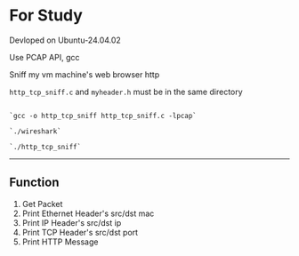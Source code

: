 # For Study

Devloped on Ubuntu-24.04.02

Use PCAP API, gcc

Sniff my vm machine's web browser http

`http_tcp_sniff.c` and `myheader.h` must be in the same directory


```

`gcc -o http_tcp_sniff http_tcp_sniff.c -lpcap`

`./wireshark`

`./http_tcp_sniff`
```

---

## Function

1. Get Packet
2. Print Ethernet Header's src/dst mac
3. Print IP Header's src/dst ip
4. Print TCP Header's src/dst port
5. Print HTTP Message
